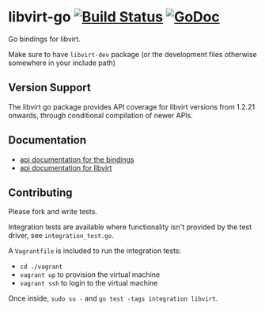 # libvirt-go [![Build Status](https://travis-ci.org/rgbkrk/libvirt-go.svg?branch=master)](https://travis-ci.org/rgbkrk/libvirt-go) [![GoDoc](https://godoc.org/gopkg.in/alexzorin/libvirt-go.v2?status.svg)](http://godoc.org/gopkg.in/alexzorin/libvirt-go.v2)

Go bindings for libvirt.

Make sure to have `libvirt-dev` package (or the development files otherwise somewhere in your include path)

## Version Support

The libvirt go package provides API coverage for libvirt versions
from 1.2.21 onwards, through conditional compilation of newer APIs.

## Documentation

* [api documentation for the bindings](http://godoc.org/github.com/rgbkrk/libvirt-go)
* [api documentation for libvirt](http://libvirt.org/html/libvirt-libvirt.html)

## Contributing

Please fork and write tests.

Integration tests are available where functionality isn't provided by the test driver, see `integration_test.go`.

A `Vagrantfile` is included to run the integration tests:

* `cd ./vagrant`
* `vagrant up` to provision the virtual machine
* `vagrant ssh` to login to the virtual machine

Once inside, `sudo su -` and `go test -tags integration libvirt`.
